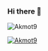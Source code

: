 ### Hi there 👋
![Akmot9](https://github.com/Akmot9/Akmot9/blob/main/Banner.png)

[![Akmot9](https://github-readme-stats.vercel.app/api?username=Akmot9)](https://github.com/anuraghazra/github-readme-stats)

